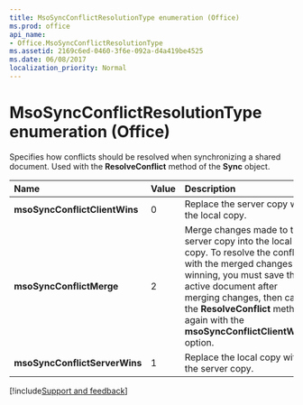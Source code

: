 ```yaml
---
title: MsoSyncConflictResolutionType enumeration (Office)
ms.prod: office
api_name:
- Office.MsoSyncConflictResolutionType
ms.assetid: 2169c6ed-0460-3f6e-092a-d4a419be4525
ms.date: 06/08/2017
localization_priority: Normal
---
```



# MsoSyncConflictResolutionType enumeration (Office)

Specifies how conflicts should be resolved when synchronizing a shared document. Used with the  **ResolveConflict** method of the **Sync** object.



|Name|Value|Description|
|:-----|:-----|:-----|
|**msoSyncConflictClientWins**|0|Replace the server copy with the local copy.|
|**msoSyncConflictMerge**|2|Merge changes made to the server copy into the local copy. To resolve the conflict with the merged changes winning, you must save the active document after merging changes, then call the  **ResolveConflict** method again with the **msoSyncConflictClientWins** option.|
|**msoSyncConflictServerWins**|1|Replace the local copy with the server copy.|

[!include[Support and feedback](~/includes/feedback-boilerplate.md)]